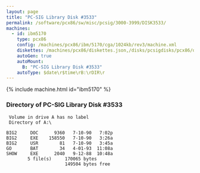 ```yaml
---
layout: page
title: "PC-SIG Library Disk #3533"
permalink: /software/pcx86/sw/misc/pcsig/3000-3999/DISK3533/
machines:
  - id: ibm5170
    type: pcx86
    config: /machines/pcx86/ibm/5170/cga/1024kb/rev3/machine.xml
    diskettes: /machines/pcx86/diskettes.json,/disks/pcsigdisks/pcx86/diskettes.json
    autoGen: true
    autoMount:
      B: "PC-SIG Library Disk #3533"
    autoType: $date\r$time\rB:\rDIR\r
---
```


{% include machine.html id="ibm5170" %}

### Directory of PC-SIG Library Disk #3533

     Volume in drive A has no label
     Directory of A:\

    BIG2     DOC      9360   7-10-90   7:02p
    BIG2     EXE    158550   7-10-90   3:26a
    BIG2     USR        81   7-10-90   3:45a
    GO       BAT        34   4-01-93  11:08a
    SHOW     EXE      2040   9-12-88  10:48a
            5 file(s)     170065 bytes
                          149504 bytes free
